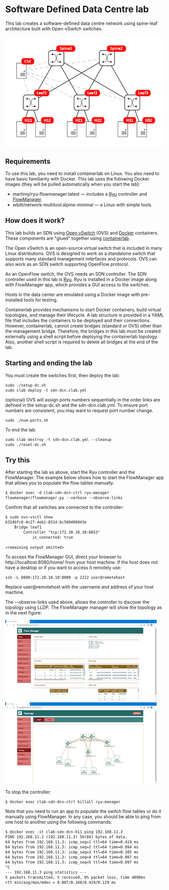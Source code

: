 # Software Defined Data Centre lab

This lab creates a software-defined data centre network using spine-leaf architecture built with Open-vSwitch switches.

![](img/sddcn.png)

## Requirements

To use this lab, you need to install containerlab on Linux. You also need to have basic familiarity with Docker. This lab uses the following Docker images (they will be pulled automatically when you start the lab):

- martimy/ryu-flowmanager:latest — includes a [Ryu](https://github.com/faucetsdn/ryu) controller and [FlowManager](https://github.com/martimy/flowmanager).
- wbitt/network-multitool:alpine-minimal — a Linux with simple tools


## How does it work?

This lab builds an SDN using [Open vSwitch](https://www.openvswitch.org/) (OVS) and [Docker](https://www.docker.com/) containers. These components are "glued" together using [containerlab](https://containerlab.dev/).

The Open vSwitch is an open-source virtual switch that is included in many Linux distributions. OVS is designed to work as a standalone switch that supports many standard management interfaces and protocols. OVS can also work as an SDN switch supporting OpenFlow protocol.

As an OpenFlow switch, the OVS needs an SDN controller. The SDN controller used in this lab is [Ryu](https://ryu-sdn.org/). Ryu is installed in a Docker image along with FlowManager app, which provides a GUI access to the switches.

Hosts in the data center are emulated using a Docker image with pre-installed tools for testing.

Containerlab provides mechanisms to start Docker containers, build virtual topologies, and manage their lifecycle. A lab structure is provided in a YAML file that includes the containers to be deployed and their connections. However, containerlab, cannot create bridges (standard or OVS) other than the management bridge. Therefore, the bridges in this lab must be created externally using a shell script before deploying the containerlab topology. Also, another shell script is required to delete all bridges at the end of the lab.

## Starting and ending the lab

You must create the switches first, then deploy the lab:

```
sudo ./setup-dc.sh
sudo clab deploy -t sdn-dcn.clab.yml
```

(optional) OVS will assign ports numbers sequentially in the order links are defined in the setup-dc.sh and the sdn-dcn.clab.yml. To ensure port numbers are consistent, you may want to request port number change.

```
sudo ./num-ports.sh
```

To end the lab:

```
sudo clab destroy -t sdn-dcn.clab.yml --cleanup
sudo ./reset-dc.sh
```

## Try this

After starting the lab as above, start the Ryu controller and the FlowManager. The example below shows how to start the FlowManager app that allows you to populate the flow tables manually.


```
$ docker exec -d clab-sdn-dcn-ctrl ryu-manager flowmanager/flowmanager.py --verbose --observe-links
```

Confirm that all switches are connected to the controller:

```
$ sudo ovs-vsctl show
6324bfc8-4c27-4eb1-852d-bc560406943e
    Bridge leaf1
        Controller "tcp:172.10.10.10:6653"
            is_connected: true

<remaining output omitted>
```

To access the FlowManager GUI, direct your browser to http://localhost:8080/home/ from your host machine. If the host does not have a desktop or if you want to access it remotely use:

```
ssh -L 8080:172.10.10.10:8080 -p 2222 user@remotehost
```

Replace user@remotehost with the username and address of your host machine.

The --observe-links used above, allows the controller to discover the topology using LLDP. The FlowManager manager will show the topology as in the next figure:

![IMG1](img/fm_view.png) ![IMG2](img/fm_topo.png)

To stop the controller:

```
$ docker exec clab-sdn-dcn-ctrl killall ryu-manager
```

Note that you need to run an app to populate the switch flow tables or do it manually using FlowManager. In any case, you should be able to ping from one host to another using the following commands:

```
$ docker exec -it clab-sdn-dcn-h11 ping 192.168.11.3
PING 192.168.11.3 (192.168.11.3) 56(84) bytes of data.
64 bytes from 192.168.11.3: icmp_seq=1 ttl=64 time=0.419 ms
64 bytes from 192.168.11.3: icmp_seq=2 ttl=64 time=0.094 ms
64 bytes from 192.168.11.3: icmp_seq=3 ttl=64 time=0.105 ms
64 bytes from 192.168.11.3: icmp_seq=4 ttl=64 time=0.087 ms
64 bytes from 192.168.11.3: icmp_seq=5 ttl=64 time=0.097 ms
^C
--- 192.168.11.3 ping statistics ---
5 packets transmitted, 5 received, 0% packet loss, time 4090ms
rtt min/avg/max/mdev = 0.087/0.160/0.419/0.129 ms
```
